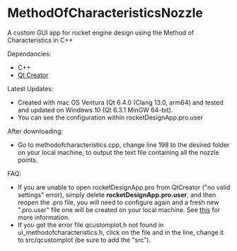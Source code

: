 # MethodOfCharacteristicsNozzle
A custom GUI app for rocket engine design using the Method of Characteristics in C++

Dependancies:
- C++
- [Qt Creator](https://www.qt.io/download)

Latest Updates:
- Created with mac OS Ventura (Qt 6.4.0 (Clang 13.0, arm64) and tested and updated on Windows 10 (Qt 6.3.1 MinGW 64-bit).
- You can see the configuration within rocketDesignApp.pro.user

After downloading:
- Go to methodofcharacteristics.cpp, change line 198 to the desired folder on your local machine, to output the text file containing all the nozzle points.

FAQ:
- If you are unable to open rocketDesignApp.pro from QtCreator ("no valid settings" error), simply delete **rocketDesignApp.pro.user**, and then reopen the .pro file, you will need to configure again and a fresh new ".pro.user" file one will be created on your local machine. See [this](https://forum.qt.io/topic/132250/trying-to-import-qt-creator-project-from-previous-version/6) for more information.
- If you get the error file qcustomplot.h not found in ui_methodofcharacteristics.h, click on the file and in the line, change it to src/qcustomplot (be sure to add the "src").
